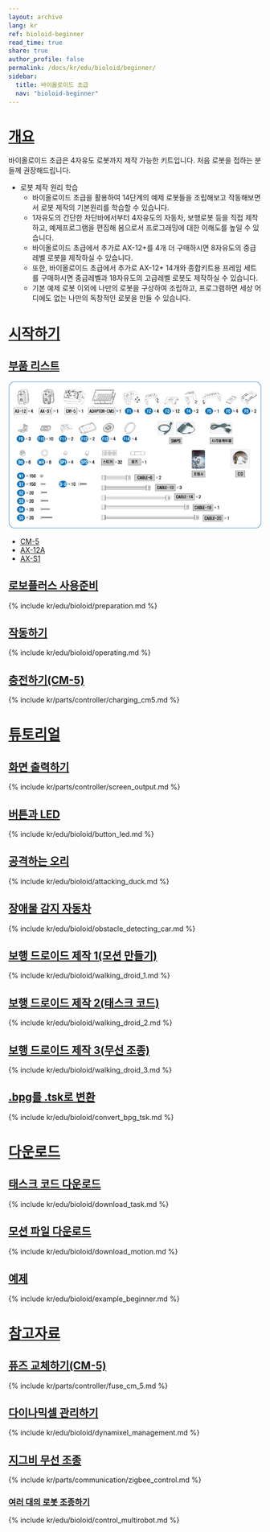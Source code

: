 ```yaml
---
layout: archive
lang: kr
ref: bioloid-beginner
read_time: true
share: true
author_profile: false
permalink: /docs/kr/edu/bioloid/beginner/
sidebar:
  title: 바이올로이드 초급
  nav: "bioloid-beginner"
---
```


# [개요](#개요)
바이올로이드 초급은 4자유도 로봇까지 제작 가능한 키트입니다. 처음 로봇을 접하는 분들께 권장해드립니다.

- 로봇 제작 원리 학습  
  - 바이올로이드 초급을 활용하여 14단계의 예제 로봇들을 조립해보고 작동해보면서 로봇 제작의 기본원리를 학습할 수 있습니다.
  - 1자유도의 간단한 차단바에서부터 4자유도의 자동차, 보행로봇 등을 직접 제작하고, 예제프로그램을 편집해 봄으로서 프로그래밍에 대한 이해도를 높일 수 있습니다.
  - 바이올로이드 초급에서 추가로 AX-12+를 4개 더 구매하시면 8자유도의 중급레벨 로봇을 제작하실 수 있습니다.
  - 또한, 바이올로이드 초급에서 추가로 AX-12+ 14개와 종합키트용 프레임 세트를 구매하시면 중급레벨과 18자유도의 고급레벨 로봇도 제작하실 수 있습니다.
  - 기본 예제 로봇 이외에 나만의 로봇을 구상하여 조립하고, 프로그램하면 세상 어디에도 없는 나만의 독창적인 로봇을 만들 수 있습니다.

# [시작하기](#시작하기)

## [부품 리스트](#부품-리스트)

![](/assets/images/edu/bioloid/beginnerkit_partlist_kr.png)

- [CM-5]
- [AX-12A]
- [AX-S1]

## [로보플러스 사용준비](#로보플러스-사용준비)

{% include kr/edu/bioloid/preparation.md %}

## [작동하기](#작동하기)

{% include kr/edu/bioloid/operating.md %}

## [충전하기(CM-5)](#충전하기cm-5)

{% include kr/parts/controller/charging_cm5.md %}

# [튜토리얼](#튜토리얼)

## [화면 출력하기](#화면-출력하기)

{% include kr/parts/controller/screen_output.md %}

## [버튼과 LED](버튼과-led)

{% include kr/edu/bioloid/button_led.md %}

## [공격하는 오리](#공격하는-오리)

{% include kr/edu/bioloid/attacking_duck.md %}

## [장애물 감지 자동차](#장애물-감지-자동차)

{% include kr/edu/bioloid/obstacle_detecting_car.md %}

## [보행 드로이드 제작 1(모션 만들기)](#보행-드로이드-제작-1모션-만들기)

{% include kr/edu/bioloid/walking_droid_1.md %}

## [보행 드로이드 제작 2(태스크 코드)](#보행-드로이드-제작-2태스크-코드)

{% include kr/edu/bioloid/walking_droid_2.md %}

## [보행 드로이드 제작 3(무선 조종)](#보행-드로이드-제작-3무선-조종)

{% include kr/edu/bioloid/walking_droid_3.md %}

## [.bpg를 .tsk로 변환](#bpg를-tsk로-변환)

{% include kr/edu/bioloid/convert_bpg_tsk.md %}

# [다운로드](#다운로드)

## [태스크 코드 다운로드](#태스크-코드-다운로드)

{% include kr/edu/bioloid/download_task.md %}

## [모션 파일 다운로드](#모션-파일-다운로드)

{% include kr/edu/bioloid/download_motion.md %}

## [예제](#예제)

{% include kr/edu/bioloid/example_beginner.md %}

# [참고자료](#참고자료)

## [퓨즈 교체하기(CM-5)](#퓨즈-교체하기cm-5)

{% include kr/parts/controller/fuse_cm_5.md %}

## [다이나믹셀 관리하기](#다이나믹셀-관리하기)

{% include kr/edu/bioloid/dynamixel_management.md %}

## [지그비 무선 조종](#지그비-무선-조종)

{% include kr/parts/communication/zigbee_control.md %}

### [여러 대의 로봇 조종하기](#여러-대의-로봇-조종하기)

{% include kr/edu/bioloid/control_multirobot.md %}


[CM-5]: /docs/kr/parts/controller/cm-5/
[AX-12A]: /docs/kr/dxl/ax/ax-12a/
[AX-S1]: ???
[태스크 코드 다운로드 방법]: #태스크-코드-다운로드
[태스크 코드 다운로드]: #태스크-코드-다운로드
[모션 파일 다운로드 방법]: #모션-파일-다운로드
[모션 파일 다운로드]: #모션-파일-다운로드
[로보플러스 태스크]: ???
[로보플러스 매니저]: ???
[프로그램 시작]: ???
[무조건 반복]: ???
[명령줄 만들기]: ???
[로드]: ???
[화면 출력]: ???
[파라미터에 대한 설명]: ???
[화면 출력 후 줄 바꿈]: ???
[물체 감지 기준 값과 물체 감지 유무]: ???
[BIO_CMP_ObstacleDetectionCarExam_KR.tsk]: ???
[로봇 연결하기 참조]: ???  
[BIO_CMP_WalkingDroidExam1_KR.mtn]: ???
[BIO_CMP_WalkingDroid_KR.tsk]: ???
[BIO_CMP_WalkingDroidExam_KR.tsk]: ???
[BIO_CMP_WalkingDroidExam_KR.mtn]: ???
[프로그램 시작의 자세한 사용법은 여기를 참고하세요.]: ???
[프로그램 강제 종료의 자세한 사용법은 여기를 참고하세요.]: ???
[구간 시작/끝의 자세한 사용법은 여기를 참고하세요.]: ???
[주석의 자세한 사용법은 여기를 참고하세요.]: ???
[계산의 자세한 사용법은 여기를 참고하세요.]: ???
[로드의 자세한 사용법은 여기를 참고하세요.]: ???
[레이블의 자세한 사용법은 여기를 참고하세요.]: ???
[점프의 자세한 사용법은 여기를 참고하세요.]: ???
[만약/아니면 만약/아니면의 자세한 사용법은 여기를 참고하세요.]: ???
[무조건 반복의 자세한 사용법은 여기를 참고하세요.]: ???
[조건 반복의 자세한 사용법은 여기를 참고하세요.]: ???
[횟수만큼 반복의 자세한 사용법은 여기를 참고하세요.]: ???
[반복 끝내기의 자세한 사용법은 여기를 참고하세요.]: ???
[조건 대기의 자세한 사용법은 여기를 참고하세요.]: ???
[콜백의 자세한 사용법은 여기를 참고하세요.]: ???
[함수 만들기/함수 호출의 자세한 사용법은 여기를 참고하세요.]: ???
[함수 강제 종료의 자세한 사용법은 여기를 참고하세요.]: ???
[ZIG-100/110]: ???
[ZIG-110 set]: ???
[RC-100]: ???
[제어기]: ???
[RC-100 채널 바꾸는 방법 링크가기]: ???
[Zig2Serial 채널 바꾸는 방법 링크가기]: ???
